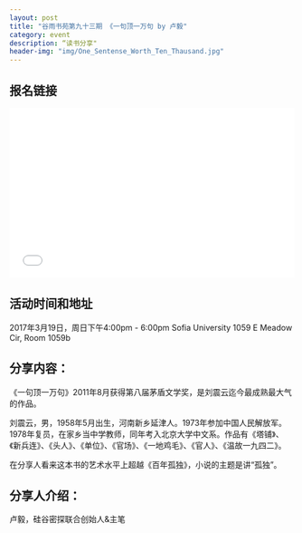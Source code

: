 ```yaml
---
layout: post
title: "谷雨书苑第九十三期 《一句顶一万句 by 卢毅"
category: event
description: “读书分享"
header-img: "img/One_Sentense_Worth_Ten_Thausand.jpg"
---
```


## 报名链接
<div style="width:100%; text-align:left;" ><iframe src="//eventbrite.com/tickets-external?eid=32142986538
&ref=etckt" frameborder="0" height="300" width="100%" vspace="0" hspace="0" marginheight="5" marginwidth="5" scrolling="auto" allowtransparency="true"></iframe></div>
                 
## 活动时间和地址
2017年3月19日，周日下午4:00pm - 6:00pm
Sofia University 1059 E Meadow Cir, Room 1059b

## 分享内容：
《一句顶一万句》2011年8月获得第八届茅盾文学奖，是刘震云迄今最成熟最大气的作品。

刘震云，男，1958年5月出生，河南新乡延津人。1973年参加中国人民解放军。1978年复员，在家乡当中学教师，同年考入北京大学中文系。作品有《塔铺》、《新兵连》、《头人》、《单位》、《官场》、《一地鸡毛》、《官人》、《温故一九四二》。

在分享人看来这本书的艺术水平上超越《百年孤独》，小说的主题是讲“孤独”。

## 分享人介绍：
卢毅，硅谷密探联合创始人&主笔